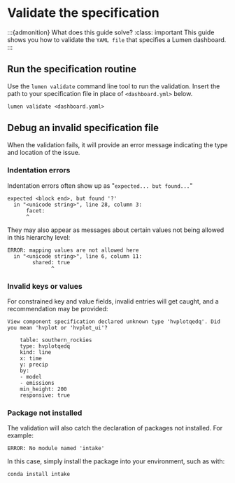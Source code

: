 # Validate the specification

:::{admonition} What does this guide solve?
:class: important
This guide shows you how to validate the `YAML file` that specifies a Lumen dashboard.
:::

## Run the specification routine
Use the `lumen validate` command line tool to run the validation. Insert the path to your specification file in place of `<dashboard.yml>` below.

```console
lumen validate <dashboard.yaml>
```

## Debug an invalid specification file
When the validation fails, it will provide an error message indicating the type and location of the issue.

### Indentation errors
Indentation errors often show up as "`expected... but found...`"

```console
expected <block end>, but found '?'
  in "<unicode string>", line 28, column 3:
      facet:
      ^
```

They may also appear as messages about certain values not being allowed in this hierarchy level:
```console
ERROR: mapping values are not allowed here
  in "<unicode string>", line 6, column 11:
        shared: true
              ^
```

### Invalid keys or values

For constrained key and value fields, invalid entries will get caught, and a recommendation may be provided:

```console
View component specification declared unknown type 'hvplotqedq'. Did you mean 'hvplot or 'hvplot_ui'?

    table: southern_rockies
    type: hvplotqedq
    kind: line
    x: time
    y: precip
    by:
    - model
    - emissions
    min_height: 200
    responsive: true
```

### Package not installed
The validation will also catch the declaration of packages not installed. For example:

```console
ERROR: No module named 'intake'
```

In this case, simply install the package into your environment, such as with:

```console
conda install intake
```
